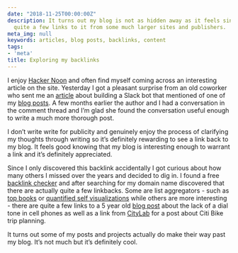 ```yaml
---
date: "2018-11-25T00:00:00Z"
description: It turns out my blog is not as hidden away as it feels since there are
  quite a few links to it from some much larger sites and publishers.
meta_img: null
keywords: articles, blog posts, backlinks, content
tags:
- 'meta'
title: Exploring my backlinks
---
```


I enjoy [Hacker Noon](https://hackernoon.com) and often find myself coming across an interesting article on the site. Yesterday I got a pleasant surprise from an old coworker who sent me an [article](https://hackernoon.com/how-to-create-a-slack-bot-that-messages-all-members-of-a-workspace-in-8-minutes-32a5b52838be) about building a Slack bot that mentioned of one of my [blog posts](http://dangoldin.com/2017/06/30/send-private-messages-to-all-members-of-a-slack-channel/). A few months earlier the author and I had a conversation in the comment thread and I’m glad she found the conversation useful enough to write a much more thorough post.

I don’t write write for publicity and genuinely enjoy the process of clarifying my thoughts through writing so it’s definitely rewarding to see a link back to my blog. It feels good knowing that my blog is interesting enough to warrant a link and it’s definitely appreciated.

Since I only discovered this backlink accidentally I got curious about how many others I missed over the years and decided to dig in. I found a free [backlink checker](https://lxrmarketplace.com/seo-inbound-link-checker-tool.html) and after searching for my domain name discovered that there are actually quite a few linkbacks. Some are list aggregators - such as [top books](http://www.largeheartedboy.com/blog/archive/2016/11/online_best_of_73.html) or [quantified self visualizations](http://quantifiedself.com/2015/01/represent-year-numbers/) while others are more interesting - there are quite a few links to a 5 year old [blog post](http://dangoldin.com/2013/04/12/why-dont-cellphones-have-a-dialtone/) about the lack of a dial tone in cell phones as well as a link from [CityLab](https://www.citylab.com/transportation/2017/06/in-new-york-city-bikeshare-is-faster-than-cabs-when-it-matters-most/530469/) for a post about Citi Bike trip planning.

It turns out some of my posts and projects actually do make their way past my blog. It’s not much but it’s definitely cool.
